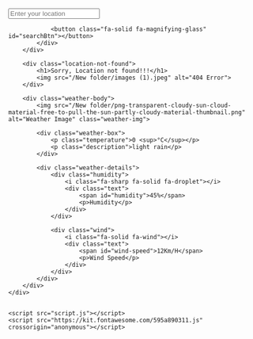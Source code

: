 # <!DOCTYPE html>
<html lang="en">

<head>
    <meta charset="UTF-8">
    <meta http-equiv="X-UA-Compatible" content="IE=edge">
    <meta name="viewport" content="width=device-width, initial-scale=1.0">
    <title>Weather App With JavaScript</title>
    <link rel="stylesheet" href="style.css">
</head>

<body>
    <div class="container">
        <div class="header">
            <div class="search-box">
                <input type="text" placeholder="Enter your location" class="input-box">

                <button class="fa-solid fa-magnifying-glass" id="searchBtn"></button>
            </div>
        </div>

        <div class="location-not-found">
            <h1>Sorry, Location not found!!!</h1>
            <img src="/New folder/images (1).jpeg" alt="404 Error">
        </div>

        <div class="weather-body">
            <img src="/New folder/png-transparent-cloudy-sun-cloud-material-free-to-pull-the-sun-partly-cloudy-material-thumbnail.png" alt="Weather Image" class="weather-img">

            <div class="weather-box">
                <p class="temperature">0 <sup>°C</sup></p>
                <p class="description">light rain</p>
            </div>

            <div class="weather-details">
                <div class="humidity">
                    <i class="fa-sharp fa-solid fa-droplet"></i>
                    <div class="text">
                        <span id="humidity">45%</span>
                        <p>Humidity</p>
                    </div>
                </div>

                <div class="wind">
                    <i class="fa-solid fa-wind"></i>
                    <div class="text">
                        <span id="wind-speed">12Km/H</span>
                        <p>Wind Speed</p>
                    </div>
                </div>
            </div>
        </div>
    </div>


    <script src="script.js"></script>
    <script src="https://kit.fontawesome.com/595a890311.js" crossorigin="anonymous"></script>
</body>

</html>
